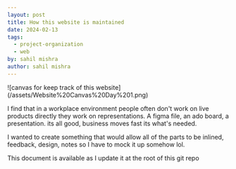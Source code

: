 ```yaml
---
layout: post
title: How this website is maintained
date: 2024-02-13
tags:
  - project-organization
  - web
by: sahil mishra
author: sahil mishra
---
```


<div class=content>
![canvas for keep track of this website](/assets/Website%20Canvas%20Day%201.png)

I find that in a workplace environment people often don't work on live products directly they work on representations. A figma file, an ado board, a presentation. its all good, business moves fast its what's needed.

I wanted to create something that would allow all of the parts to be inlined, feedback, design, notes so I have to mock it up somehow lol.

This document is available as I update it at the root of this git repo

</div>

